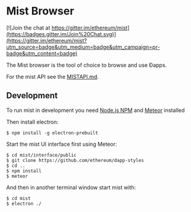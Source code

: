 # Mist Browser

[![Join the chat at https://gitter.im/ethereum/mist](https://badges.gitter.im/Join%20Chat.svg)](https://gitter.im/ethereum/mist?utm_source=badge&utm_medium=badge&utm_campaign=pr-badge&utm_content=badge)

The Mist browser is the tool of choice to browse and use Ðapps.

For the mist API see the [MISTAPI.md](MISTAPI.md).


## Development

To run mist in development you need [Node.js NPM](https://nodejs.org) and [Meteor](https://www.meteor.com/install) installed

Then install electron:

    $ npm install -g electron-prebuilt

Start the mist UI interface first using Meteor:

    $ cd mist/interface/public
    $ git clone https://github.com/ethereum/dapp-styles
    $ cd ..
    $ npm install
    $ meteor

And then in another terminal window start mist with:

    $ cd mist
    $ electron ./